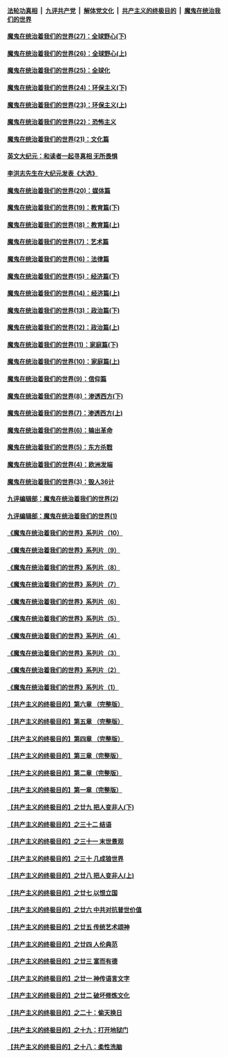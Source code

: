 ####  [法轮功真相](../../../../basic/blob/master/README.md?t=02140131) &nbsp;|&nbsp; [九评共产党](../../../../9ping.md/blob/master/README.md?t=02140131) &nbsp;|&nbsp; [解体党文化](../../../../jtdwh.md/blob/master/README.md?t=02140131)  &nbsp;|&nbsp; [共产主义的终极目的](../../../../gczydzjmd.md/blob/master/README.md?t=02140131) &nbsp;|&nbsp; [魔鬼在统治我们的世界](../../../../mgztzwmdsj.md/blob/master/README.md?t=02140131) 

#### [魔鬼在统治着我们的世界(27)：全球野心(下)](../pages/nsc422/n10928319.md?t=02140131) 

#### [魔鬼在统治着我们的世界(26)：全球野心(上)](../pages/nsc422/n10900318.md?t=02140131) 

#### [魔鬼在统治着我们的世界(25)：全球化](../pages/nsc422/n10788205.md?t=02140131) 

#### [魔鬼在统治着我们的世界(24)：环保主义(下)](../pages/nsc422/n10695307.md?t=02140131) 

#### [魔鬼在统治着我们的世界(23)：环保主义(上)](../pages/nsc422/n10688613.md?t=02140131) 

#### [魔鬼在统治着我们的世界(22)：恐怖主义](../pages/nsc422/n10614727.md?t=02140131) 

#### [魔鬼在统治着我们的世界(21)：文化篇](../pages/nsc422/n10597706.md?t=02140131) 

#### [英文大纪元：和读者一起寻真相 无所畏惧](../pages/nsc422/n12542027.md?t=02140131) 

#### [李洪志先生在大纪元发表《大选》](../pages/nsc422/n12534746.md?t=02140131) 

#### [魔鬼在统治着我们的世界(20)：媒体篇](../pages/nsc422/n10586579.md?t=02140131) 

#### [魔鬼在统治着我们的世界(19)：教育篇(下)](../pages/nsc422/n10564808.md?t=02140131) 

#### [魔鬼在统治着我们的世界(18)：教育篇(上)](../pages/nsc422/n10526970.md?t=02140131) 

#### [魔鬼在统治着我们的世界(17)：艺术篇](../pages/nsc422/n10499093.md?t=02140131) 

#### [魔鬼在统治着我们的世界(16)：法律篇](../pages/nsc422/n10485969.md?t=02140131) 

#### [魔鬼在统治着我们的世界(15)：经济篇(下)](../pages/nsc422/n10469975.md?t=02140131) 

#### [魔鬼在统治着我们的世界(14)：经济篇(上)](../pages/nsc422/n10457370.md?t=02140131) 

#### [魔鬼在统治着我们的世界(13)：政治篇(下)](../pages/nsc422/n10448270.md?t=02140131) 

#### [魔鬼在统治着我们的世界(12)：政治篇(上)](../pages/nsc422/n10444576.md?t=02140131) 

#### [魔鬼在统治着我们的世界(11)：家庭篇(下)](../pages/nsc422/n10440961.md?t=02140131) 

#### [魔鬼在统治着我们的世界(10)：家庭篇(上)](../pages/nsc422/n10435448.md?t=02140131) 

#### [魔鬼在统治着我们的世界(9)：信仰篇](../pages/nsc422/n10432159.md?t=02140131) 

#### [魔鬼在统治着我们的世界(8)：渗透西方(下)](../pages/nsc422/n10429603.md?t=02140131) 

#### [魔鬼在统治着我们的世界(7)：渗透西方(上)](../pages/nsc422/n10426013.md?t=02140131) 

#### [魔鬼在统治着我们的世界(6)：输出革命](../pages/nsc422/n10421536.md?t=02140131) 

#### [魔鬼在统治着我们的世界(5)：东方杀戮](../pages/nsc422/n10417707.md?t=02140131) 

#### [魔鬼在统治着我们的世界(4)：欧洲发端](../pages/nsc422/n10414890.md?t=02140131) 

#### [魔鬼在统治着我们的世界(3)：毁人36计](../pages/nsc422/n10411583.md?t=02140131) 

#### [九评编辑部：魔鬼在统治着我们的世界(2)](../pages/nsc422/n10410036.md?t=02140131) 

#### [九评编辑部：魔鬼在统治着我们的世界(1)](../pages/nsc422/n10406825.md?t=02140131) 

#### [《魔鬼在统治着我们的世界》系列片（10）](../pages/nsc422/n12292670.md?t=02140131) 

#### [《魔鬼在统治着我们的世界》系列片（9）](../pages/nsc422/n12290859.md?t=02140131) 

#### [《魔鬼在统治着我们的世界》系列片（8）](../pages/nsc422/n12287445.md?t=02140131) 

#### [《魔鬼在统治着我们的世界》系列片（7）](../pages/nsc422/n12283425.md?t=02140131) 

#### [《魔鬼在统治着我们的世界》系列片（6）](../pages/nsc422/n12282314.md?t=02140131) 

#### [《魔鬼在统治着我们的世界》系列片（5）](../pages/nsc422/n12281419.md?t=02140131) 

#### [《魔鬼在统治着我们的世界》系列片（4）](../pages/nsc422/n12274024.md?t=02140131) 

#### [《魔鬼在统治着我们的世界》系列片（3）](../pages/nsc422/n12271322.md?t=02140131) 

#### [《魔鬼在统治着我们的世界》系列片（2）](../pages/nsc422/n12269049.md?t=02140131) 

#### [《魔鬼在统治着我们的世界》系列片（1）](../pages/nsc422/n12267575.md?t=02140131) 

#### [【共产主义的终极目的】第六章 （完整版）](../pages/nsc422/n11428913.md?t=02140131) 

#### [【共产主义的终极目的】第五章 （完整版）](../pages/nsc422/n11428912.md?t=02140131) 

#### [【共产主义的终极目的】第四章 （完整版）](../pages/nsc422/n11428907.md?t=02140131) 

#### [【共产主义的终极目的】第三章（完整版）](../pages/nsc422/n11428848.md?t=02140131) 

#### [【共产主义的终极目的】第二章（完整版）](../pages/nsc422/n11428831.md?t=02140131) 

#### [【共产主义的终极目的】第一章（完整版）](../pages/nsc422/n11417651.md?t=02140131) 

#### [【共产主义的终极目的】之廿九 把人变非人(下)](../pages/nsc422/n11344140.md?t=02140131) 

#### [【共产主义的终极目的】之三十二 结语](../pages/nsc422/n11360535.md?t=02140131) 

#### [【共产主义的终极目的】之三十一 末世景观](../pages/nsc422/n11351129.md?t=02140131) 

#### [【共产主义的终极目的】之三十 几成狼世界](../pages/nsc422/n11348280.md?t=02140131) 

#### [【共产主义的终极目的】之廿八 把人变非人(上)](../pages/nsc422/n11340492.md?t=02140131) 

#### [【共产主义的终极目的】之廿七 以恨立国](../pages/nsc422/n11336944.md?t=02140131) 

#### [【共产主义的终极目的】之廿六 中共对抗普世价值](../pages/nsc422/n11324785.md?t=02140131) 

#### [【共产主义的终极目的】之廿五 传统艺术颂神](../pages/nsc422/n11296396.md?t=02140131) 

#### [【共产主义的终极目的】之廿四 人伦典范](../pages/nsc422/n11296397.md?t=02140131) 

#### [【共产主义的终极目的】之廿三 富而有德](../pages/nsc422/n11283598.md?t=02140131) 

#### [【共产主义的终极目的】之廿一 神传语言文字](../pages/nsc422/n11263265.md?t=02140131) 

#### [【共产主义的终极目的】之廿二 破坏修炼文化](../pages/nsc422/n11245728.md?t=02140131) 

#### [【共产主义的终极目的】之二十：偷天换日](../pages/nsc422/n11238846.md?t=02140131) 

#### [【共产主义的终极目的】之十九：打开地狱门](../pages/nsc422/n11206376.md?t=02140131) 

#### [【共产主义的终极目的】之十八：柔性洗脑](../pages/nsc422/n11199994.md?t=02140131) 

